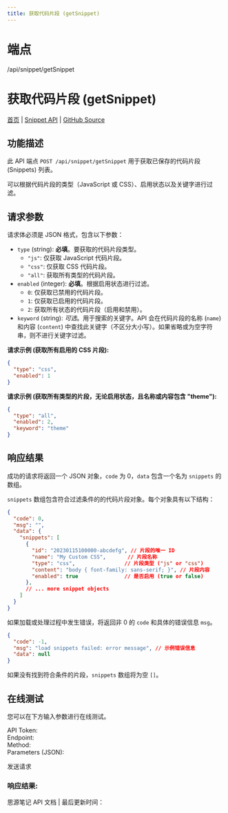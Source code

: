 ```yaml
---
title: 获取代码片段 (getSnippet)
---
```

# 端点

/api/snippet/getSnippet

# 获取代码片段 (getSnippet)

[首页](../index.html) | [Snippet API](index.html) | [GitHub Source](https://github.com/siyuan-note/siyuan/blob/master/kernel/api/snippet.go#L26)

## 功能描述

此 API 端点 `POST /api/snippet/getSnippet` 用于获取已保存的代码片段 (Snippets) 列表。

可以根据代码片段的类型（JavaScript 或 CSS）、启用状态以及关键字进行过滤。

## 请求参数

请求体必须是 JSON 格式，包含以下参数：

-   `type` (string): **必填**。要获取的代码片段类型。
    -   `"js"`: 仅获取 JavaScript 代码片段。
    -   `"css"`: 仅获取 CSS 代码片段。
    -   `"all"`: 获取所有类型的代码片段。
-   `enabled` (integer): **必填**。根据启用状态进行过滤。
    -   `0`: 仅获取已禁用的代码片段。
    -   `1`: 仅获取已启用的代码片段。
    -   `2`: 获取所有状态的代码片段（启用和禁用）。
-   `keyword` (string): _可选_。用于搜索的关键字。API 会在代码片段的名称 (`name`) 和内容 (`content`) 中查找此关键字（不区分大小写）。如果省略或为空字符串，则不进行关键字过滤。

**请求示例 (获取所有启用的 CSS 片段):**

```json
{
  "type": "css",
  "enabled": 1
}
```

**请求示例 (获取所有类型的片段，无论启用状态，且名称或内容包含 "theme"):**

```json
{
  "type": "all",
  "enabled": 2,
  "keyword": "theme"
}
```

## 响应结果

成功的请求将返回一个 JSON 对象，`code` 为 0，`data` 包含一个名为 `snippets` 的数组。

`snippets` 数组包含符合过滤条件的的代码片段对象。每个对象具有以下结构：

```json
{
  "code": 0,
  "msg": "",
  "data": {
    "snippets": [
      {
        "id": "20230115100000-abcdefg", // 片段的唯一 ID
        "name": "My Custom CSS",       // 片段名称
        "type": "css",                // 片段类型 ("js" or "css")
        "content": "body { font-family: sans-serif; }", // 片段内容
        "enabled": true               // 是否启用 (true or false)
      },
      // ... more snippet objects
    ]
  }
}
```

如果加载或处理过程中发生错误，将返回非 0 的 `code` 和具体的错误信息 `msg`。

```json
{
  "code": -1,
  "msg": "load snippets failed: error message", // 示例错误信息
  "data": null
}
```

如果没有找到符合条件的片段，`snippets` 数组将为空 `[]`。

## 在线测试

您可以在下方输入参数进行在线测试。

API Token:   
Endpoint:   
Method:   
Parameters (JSON):  
  
发送请求

### 响应结果:

思源笔记 API 文档 | 最后更新时间：

